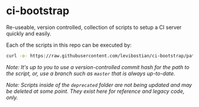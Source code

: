 # ci-bootstrap

Re-useable, version controlled, collection of scripts to setup a CI server quickly and easily. 

Each of the scripts in this repo can be executed by: 

```bash
curl -o- https://raw.githubusercontent.com/levibostian/ci-bootstrap/path/to/file.sh | bash 
```

*Note: It's up to you to use a version-controlled commit hash for the path to the script, or, use a branch such as `master` that is always up-to-date.*

*Note: Scripts inside of the `deprecated` folder are not being updated and may be deleted at some point. They exist here for reference and legacy code, only.*